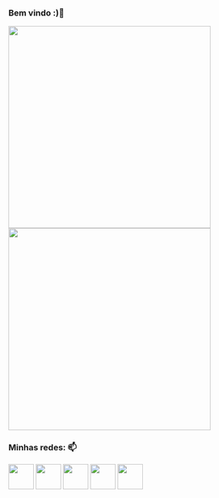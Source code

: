 ### Bem vindo :)👋
<div>
<img src="https://github-readme-stats.vercel.app/api?username=joaomota95&show_icons=true&theme=transparent" width="400">
<img src="https://github-readme-stats.vercel.app/api/top-langs?username=joaomota95&show_icons=true&theme=transparent" width="400">
</div>

### Minhas redes: 📫
<div>
<a href="https://www.facebook.com/joao.mota.395" target="blank"><img align="center" src="https://img.icons8.com/color/512/facebook-new.png" height="50" /></a>
<a href="https://www.instagram.com/motaperozini/" target="blank"><img align="center" src="https://img.icons8.com/fluency/512/instagram-new.png" height="50" /></a> 
<a href="https://twitter.com/motaperozini" target="blank"><img align="center" src="https://img.icons8.com/fluency/512/twitter.png" height="50" /></a> 
<a href="https://discord.com/channels/motaperozini#7916" target="blank"><img align="center" src="https://img.icons8.com/color/512/discord-logo.png" height="50" /></a> 
<a href="https://account.xbox.com/pt-BR/Profile?xr=motaperozini" target="blank"><img align="center" src="https://img.icons8.com/color/512/xbox--v1.png" height="50"/></a>
<div>

  

<!--
**joaomota95/joaomota95** is a ✨ _special_ ✨ repository because its `README.md` (this file) appears on your GitHub profile.

Here are some ideas to get you started:

- 🔭 I’m currently working on ...
- 🌱 I’m currently learning ...
- 👯 I’m looking to collaborate on ...
- 🤔 I’m looking for help with ...
- 💬 Ask me about ...
- 📫 How to reach me: ...
- 😄 Pronouns: ...
- ⚡ Fun fact: ...
-->
